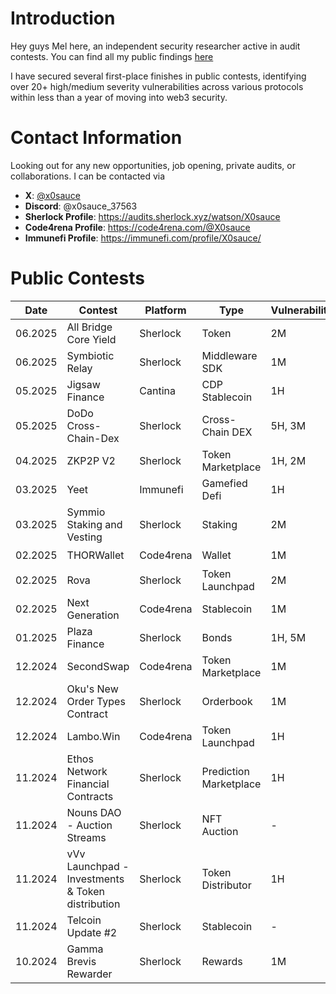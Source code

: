 # Introduction

Hey guys Mel here, an independent security researcher active in audit contests. You can find all my public findings [here](https://github.com/x0sauce/audit-portfolio?tab=readme-ov-file#public-contests)

I have secured several first-place finishes in public contests, identifying over 20+ high/medium severity vulnerabilities across various protocols within less than a year of moving into web3 security.

# Contact Information

Looking out for any new opportunities, job opening, private audits, or collaborations. I can be contacted via

- **X**: [@x0sauce](https://x.com/x0sauce)
- **Discord**: @x0sauce_37563
- **Sherlock Profile**: https://audits.sherlock.xyz/watson/X0sauce
- **Code4rena Profile**: https://code4rena.com/@X0sauce
- **Immunefi Profile**: https://immunefi.com/profile/X0sauce/

# Public Contests

| Date    | Contest                                          | Platform  | Type                   | Vulnerabilities | Report                                                                                                     | Rank  |
| ------- | ------------------------------------------------ | --------- | ---------------------- | --------------- | ---------------------------------------------------------------------------------------------------------- | ----- |
| 06.2025 | All Bridge Core Yield                            | Sherlock  | Token                  | 2M              | [📋](https://github.com/x0sauce/audit-portfolio/blob/main/Immunefi/2025-06-all-bridge-core-yield.md)       | 1st   |
| 06.2025 | Symbiotic Relay                                  | Sherlock  | Middleware SDK         | 1M              | [📋](https://github.com/x0sauce/audit-portfolio/blob/main/Immunefi/2025-06-symbiotic-relay.md)             | 11th  |
| 05.2025 | Jigsaw Finance                                   | Cantina   | CDP Stablecoin         | 1H              | -                                                                                                          | 61st  |
| 05.2025 | DoDo Cross-Chain-Dex                             | Sherlock  | Cross-Chain DEX        | 5H, 3M          | -                                                                                                          | 1st   |
| 04.2025 | ZKP2P V2                                         | Sherlock  | Token Marketplace      | 1H, 2M          | -                                                                                                          | 1st   |
| 03.2025 | Yeet                                             | Immunefi  | Gamefied Defi          | 1H              | [📋](https://github.com/x0sauce/audit-portfolio/blob/main/Immunefi/2025-03-yeet.md)                        | 27th  |
| 03.2025 | Symmio Staking and Vesting                       | Sherlock  | Staking                | 2M              | [📋](https://github.com/x0sauce/audit-portfolio/blob/main/Sherlock/2025-03-symm-io-stacking.md)            | 16th  |
| 02.2025 | THORWallet                                       | Code4rena | Wallet                 | 1M              | [📋](https://github.com/x0sauce/audit-portfolio/blob/main/Code4rena/2025-02-thorwallet.md)                 | 130th |
| 02.2025 | Rova                                             | Sherlock  | Token Launchpad        | 2M              | [📋](https://github.com/x0sauce/audit-portfolio/blob/main/Sherlock/2025-02-rova.md)                        | 1st   |
| 02.2025 | Next Generation                                  | Code4rena | Stablecoin             | 1M              | [📋](https://github.com/x0sauce/audit-portfolio/blob/main/Code4rena/2024-12-next-generation.md)            | 48th  |
| 01.2025 | Plaza Finance                                    | Sherlock  | Bonds                  | 1H, 5M          | [📋](https://github.com/x0sauce/audit-portfolio/blob/main/Sherlock/2025-01-plaza-finance.md)               | 37th  |
| 12.2024 | SecondSwap                                       | Code4rena | Token Marketplace      | 1M              | [📋](https://github.com/x0sauce/audit-portfolio/blob/main/Code4rena/2024-12-secondswap.md)                 | 112th |
| 12.2024 | Oku's New Order Types Contract                   | Sherlock  | Orderbook              | 1M              | [📋](https://github.com/x0sauce/audit-portfolio/blob/main/Sherlock/2024-11-oku.md)                         | 65th  |
| 12.2024 | Lambo.Win                                        | Code4rena | Token Launchpad        | 1H              | [📋](https://github.com/x0sauce/audit-portfolio/blob/main/Code4rena/2024-12-lambowin.md)                   | 143rd |
| 11.2024 | Ethos Network Financial Contracts                | Sherlock  | Prediction Marketplace | 1H              | [📋](https://github.com/x0sauce/audit-portfolio/blob/main/Sherlock/2024-11-ethos-network-ii.md)            | 33rd  |
| 11.2024 | Nouns DAO - Auction Streams                      | Sherlock  | NFT Auction            | -               | -                                                                                                          | -     |
| 11.2024 | vVv Launchpad - Investments & Token distribution | Sherlock  | Token Distributor      | 1H              | [📋](https://github.com/x0sauce/audit-portfolio/blob/main/Sherlock/2024-11-vvv-exchange-update-judging.md) | 1st   |
| 11.2024 | Telcoin Update #2                                | Sherlock  | Stablecoin             | -               | -                                                                                                          | -     |
| 10.2024 | Gamma Brevis Rewarder                            | Sherlock  | Rewards                | 1M              | [📋](https://github.com/x0sauce/audit-portfolio/blob/main/Sherlock/2024-10-gamma-rewarder.md)              | 2nd   |
